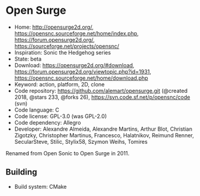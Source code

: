 # Open Surge

- Home: http://opensurge2d.org/, https://opensnc.sourceforge.net/home/index.php, https://forum.opensurge2d.org/, https://sourceforge.net/projects/opensnc/
- Inspiration: Sonic the Hedgehog series
- State: beta
- Download: https://opensurge2d.org/#download, https://forum.opensurge2d.org/viewtopic.php?id=1931, https://opensnc.sourceforge.net/home/download.php
- Keyword: action, platform, 2D, clone
- Code repository: https://github.com/alemart/opensurge.git (@created 2018, @stars 233, @forks 26), https://svn.code.sf.net/p/opensnc/code (svn)
- Code language: C
- Code license: GPL-3.0 (was GPL-2.0)
- Code dependency: Allegro
- Developer: Alexandre Almeida, Alexandre Martins, Arthur Blot, Christian Zigotzky, Christopher Martinus, Francesco, Halatnikov, Reimund Renner, SecularSteve, Stilic, Stylix58, Szymon Weihs, Tomires

Renamed from Open Sonic to Open Surge in 2011.

## Building

- Build system: CMake
